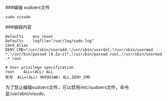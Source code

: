 ###编辑 sudoers文件
```
sudo visudo
```

###编辑内容
```
Defaults	env_reset
Defaults 	logfile="/var/log/sudo.log"
Cmnd_Alias DENY_CMD=!/usr/sbin/useradd,!/usr/sbin/userdel,!/usr/sbin/usermod -*,!/usr/bin/passwd [A-Za-z]*,!/usr/bin/passwd root,!/usr/sbin/usermod -* root

# User privilege specification
root	ALL=(ALL) ALL
账号  ALL=(ALL) NOPASSWD: ALL,DENY_CMD
```

为了禁止编辑sudoers文件，可以禁用/etc/sudoers文件，命令是/usr/sbin/visudo.
